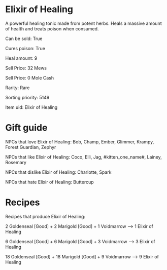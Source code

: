 # Elixir of Healing

A powerful healing tonic made from potent herbs. Heals a massive amount of health and treats poison when consumed.

Can be sold: True

Cures poison: True

Heal amount: 9

Sell Price: 32 Mews

Sell Price: 0 Mole Cash

Rarity: Rare

Sorting priority: 5149

Item uid: Elixir of Healing

# Gift guide

NPCs that love Elixir of Healing: Bob, Champ, Ember, Glimmer, Krampy, Forest Guardian, Zephyr

NPCs that like Elixir of Healing: Coco, Elli, Jag, #kitten_one_name#, Lainey, Rosemary

NPCs that dislike Elixir of Healing: Charlotte, Spark

NPCs that hate Elixir of Healing: Buttercup

# Recipes

Recipes that produce Elixir of Healing:

2 Goldenseal [Good] + 2 Marigold [Good] + 1 Voidmarrow --> 1 Elixir of Healing

6 Goldenseal [Good] + 6 Marigold [Good] + 3 Voidmarrow --> 3 Elixir of Healing

18 Goldenseal [Good] + 18 Marigold [Good] + 9 Voidmarrow --> 9 Elixir of Healing